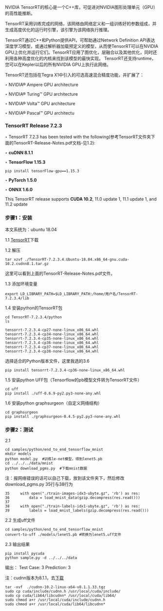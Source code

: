 NVIDIA TensorRT的核心是一个C++库，可促进对NVIDIA图形处理单元（GPU）的高性能推断。 

TensorRT采用训练完成的网络，该网络由网络定义和一组训练好的参数组成，并生成高度优化的运行时引擎，该引擎为该网络执行推理。

TensorRT通过C++和Python提供API，可帮助通过Network Definition API表达深度学习模型，或通过解析器加载预定义的模型，从而使TensorRT可以在NVIDIA GPU上优化并运行它们。TensorRT应用了图优化，层融合以及其他优化，同时还利用各种高度优化的内核来找到该模型的最快实现。 TensorRT还支持runtime，您可以在Kepler以后的所有NVIDIA GPU上执行此网络。 

TensorRT还包括在Tegra X1中引入的可选高速混合精度功能，并扩展了： 

‣ NVIDIA® Ampere GPU architecture

‣ NVIDIA® Turing™
 GPU architecture

‣ NVIDIA® Volta™
 GPU architecture

‣ NVIDIA® Pascal™
 GPU architectu

### TensorRT Release 7.2.3

‣ TensorRT 7.2.3 has been tested with the following(参考TensorRT文件夹下面的TensorRT-Release-Notes.pdf文档-见1.2):

‣ **cuDNN 8.1.1**

‣ **TensorFlow 1.15.3**

    pip install tensorFlow-gpu==1.15.3  

‣ **PyTorch 1.5.0**

‣ **ONNX 1.6.0**

This TensorRT release supports **CUDA 10.2**, 11.0 update 1, 11.1 update 1, and 11.2 update

### 步骤1：安装
本文系统为：ubuntu 18.04

1.1 [TensorRT](https://developer.nvidia.com/compute/machine-learning/tensorrt/secure/7.2.3/tars/TensorRT-7.2.3.4.Ubuntu-18.04.x86_64-gnu.cuda-10.2.cudnn8.1.tar.gz)下载

1.2 解压

    tar xzvf ./TensorRT-7.2.3.4.Ubuntu-18.04.x86_64-gnu.cuda-10.2.cudnn8.1.tar.gz
这里可以看到上面的TensorRT-Release-Notes.pdf文件。

1.3 添加环境变量

    export LD_LIBRARY_PATH=$LD_LIBRARY_PATH:/home/用户名/TensorRT-7.2.3.4/lib 

1.4 安装python的TensorRT包

    cd TensorRT-7.2.3.4/python
    ls

    tensorrt-7.2.3.4-cp27-none-linux_x86_64.whl
    tensorrt-7.2.3.4-cp34-none-linux_x86_64.whl
    tensorrt-7.2.3.4-cp35-none-linux_x86_64.whl
    tensorrt-7.2.3.4-cp36-none-linux_x86_64.whl
    tensorrt-7.2.3.4-cp37-none-linux_x86_64.whl
    tensorrt-7.2.3.4-cp38-none-linux_x86_64.whl
选择适合的Python版本文件，这里我选的3.6

    pip install tensorrt-7.2.3.4-cp36-none-linux_x86_64.whl 
1.5 安装python UFF包（Tensorflow的pb模型文件转为TensorRT文件）

    cd uff  
    pip install ./uff-0.6.9-py2.py3-none-any.whl  

1.6 安装python graphsurgeon（自定义网络结构）

    cd graphsurgeon                
    pip install ./graphsurgeon-0.4.5-py2.py3-none-any.whl  

### 步骤2：测试
2.1

    cd samples/python/end_to_end_tensorflow_mnist 
    mkdir models    
    python model.py  #训练le-net模型，得到lenet5.pb
    cd ../../../data/mnist
    python download_pgms.py  #下载mnist数据
注：报网络错误的话可以自己下载，放到该文件夹下，然后修改download_pgms.py 35行与38行为

    35     with open("./train-images-idx3-ubyte.gz", 'rb') as res:
    36         data = load_mnist_data(gzip.decompress(res.read()))
    37 
    38     with open("./train-labels-idx1-ubyte.gz", 'rb') as res:
    39         labels = load_mnist_labels(gzip.decompress(res.read()))

2.2 生成uff文件

    cd samples/python/end_to_end_tensorflow_mnist
    convert-to-uff ./models/lenet5.pb #转换为lenet5.uff文件
2.3 输出结果

    pip install pycuda  
    python sample.py -d ../../../data                           
输出：
Test Case: 3
Prediction: 3

注：cudnn版本为8.1.1，去[下载](https://developer.nvidia.com/compute/machine-learning/cudnn/secure/8.1.1.33/10.2_20210301/cudnn-10.2-linux-x64-v8.1.1.33.tgz)

    tar -xvf  ./cudnn-10.2-linux-x64-v8.1.1.33.tgz 
    sudo cp cuda/include/cudnn.h /usr/local/cuda/include/          
    sudo cp cuda/lib64/libcudnn* /usr/local/cuda/lib64/ 
    sudo chmod a+r /usr/local/cuda/include/cudnn.h 
    sudo chmod a+r /usr/local/cuda/lib64/libcudnn* 
